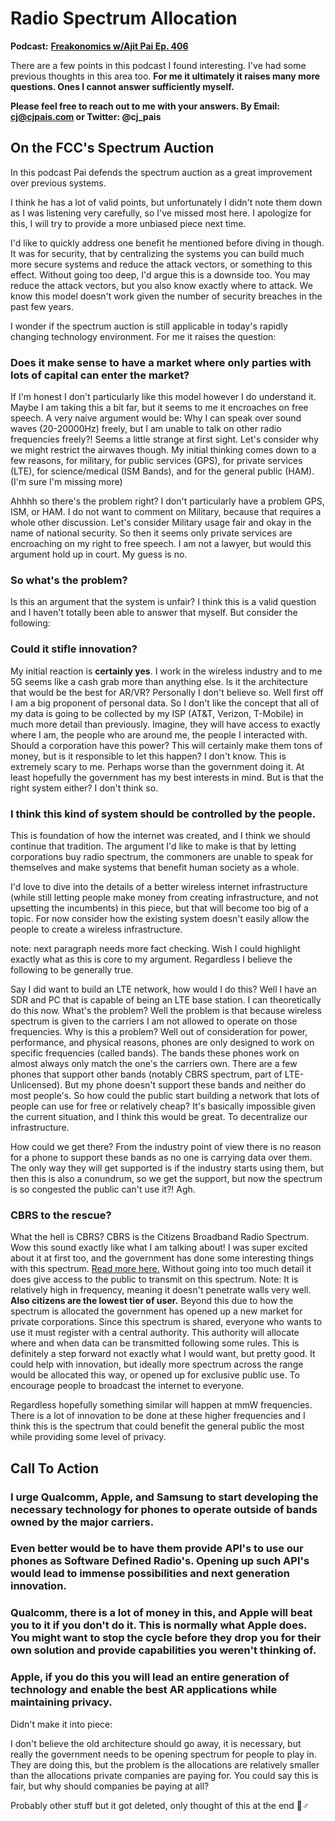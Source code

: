 # Radio Spectrum Allocation

**Podcast:** [**Freakonomics w/Ajit Pai Ep. 406**](https://freakonomics.com/podcast/ajit-pai/)

There are a few points in this podcast I found interesting. I've had some previous thoughts in this area too. **For me it ultimately it raises many more questions. Ones I cannot answer sufficiently myself.** 

**Please feel free to reach out to me with your answers. By Email: cj@cjpais.com or Twitter: @cj\_pais**

## On the FCC's Spectrum Auction

In this podcast Pai defends the spectrum auction as a great improvement over previous systems. 

I think he has a lot of valid points, but unfortunately I didn't note them down as I was listening very carefully, so I've missed most here. I apologize for this, I will try to provide a more unbiased piece next time. 

I'd like to quickly address one benefit he mentioned before diving in though. It was for security, that by centralizing the systems you can build much more secure systems and reduce the attack vectors, or something to this effect. Without going too deep, I'd argue this is a downside too. You may reduce the attack vectors, but you also know exactly where to attack. We know this model doesn't work given the number of security breaches in the past few years.

I wonder if the spectrum auction is still applicable in today's rapidly changing technology environment. For me it raises the question:

### **Does it make sense to have a market where only parties with lots of capital can enter the market?**

If I'm honest I don't particularly like this model however I do understand it. Maybe I am taking this a bit far, but it seems to me it encroaches on free speech. A very naive argument would be: Why I can speak over sound waves \(20-20000Hz\) freely, but I am unable to talk on other radio frequencies freely?! Seems a little strange at first sight. Let's consider why we might restrict the airwaves though. My initial thinking comes down to a few reasons, for military, for public services \(GPS\), for private services \(LTE\), for science/medical \(ISM Bands\), and for the general public \(HAM\). \(I'm sure I'm missing more\)

Ahhhh so there's the problem right? I don't particularly have a problem GPS, ISM, or HAM. I do not want to comment on Military, because that requires a whole other discussion. Let's consider Military usage fair and okay in the name of national security. So then it seems only private services are encroaching on my right to free speech. I am not a lawyer, but would this argument hold up in court. My guess is no.

### **So what's the problem?**

Is this an argument that the system is unfair? I think this is a valid question and I haven't totally been able to answer that myself. But consider the following:

### **Could it stifle innovation?**

My initial reaction is **certainly yes**. I work in the wireless industry and to me 5G seems like a cash grab more than anything else. Is it the architecture that would be the best for AR/VR? Personally I don't believe so. Well first off I am a big proponent of personal data. So I don't like the concept that all of my data is going to be collected by my ISP \(AT&T, Verizon, T-Mobile\) in much more detail than previously. Imagine, they will have access to exactly where I am, the people who are around me, the people I interacted with. Should a corporation have this power? This will certainly make them tons of money, but is it responsible to let this happen? I don't know. This is extremely scary to me. Perhaps worse than the government doing it. At least hopefully the government has my best interests in mind. But is that the right system either? I don't think so.

### **I think this kind of system should be controlled by the people.** 

This is foundation of how the internet was created, and I think we should continue that tradition. The argument I'd like to make is that by letting corporations buy radio spectrum, the commoners are unable to speak for themselves and make systems that benefit human society as a whole. 

I'd love to dive into the details of a better wireless internet infrastructure \(while still letting people make money from creating infrastructure, and not upsetting the incumbents\) in this piece, but that will become too big of a topic. For now consider how the existing system doesn't easily allow the people to create a wireless infrastructure.

note: next paragraph needs more fact checking. Wish I could highlight exactly what as this is core to my argument. Regardless I believe the following to be generally true.

Say I did want to build an LTE network, how would I do this? Well I have an SDR and PC that is capable of being an LTE base station. I can theoretically do this now. What's the problem? Well the problem is that because wireless spectrum is given to the carriers I am not allowed to operate on those frequencies. Why is this a problem? Well out of consideration for power, performance, and physical reasons, phones are only designed to work on specific frequencies \(called bands\). The bands these phones work on almost always only match the one's the carriers own. There are a few phones that support other bands \(notably CBRS spectrum, part of LTE-Unlicensed\). But my phone doesn't support these bands and neither do most people's. So how could the public start building a network that lots of people can use for free or relatively cheap? It's basically impossible given the current situation, and I think this would be great. To decentralize our infrastructure. 

How could we get there? From the industry point of view there is no reason for a phone to support these bands as no one is carrying data over them. The only way they will get supported is if the industry starts using them, but then this is also a conundrum, so we get the support, but now the spectrum is so congested the public can't use it?! Agh. 

### **CBRS to the rescue?**

What the hell is CBRS? CBRS is the Citizens Broadband Radio Spectrum. Wow this sound exactly like what I am talking about! I was super excited about it at first too, and the government has done some interesting things with this spectrum. [Read more here.](https://en.wikipedia.org/wiki/Citizens_Broadband_Radio_Service) Without going into too much detail it does give access to the public to transmit on this spectrum. Note: It is relatively high in frequency, meaning it doesn't penetrate walls very well. **Also citizens are the lowest tier of user.** Beyond this due to how the spectrum is allocated the government has opened up a new market for private corporations. Since this spectrum is shared, everyone who wants to use it must register with a central authority. This authority will allocate where and when data can be transmitted following some rules. This is definitely a step forward not exactly what I would want, but pretty good. It could help with innovation, but ideally more spectrum across the range would be allocated this way, or opened up for exclusive public use. To encourage people to broadcast the internet to everyone.

Regardless hopefully something similar will happen at mmW frequencies. There is a lot of innovation to be done at these higher frequencies and I think this is the spectrum that could benefit the general public the most while providing some level of privacy.

## Call To Action

### **I urge Qualcomm, Apple, and Samsung to start developing the necessary technology for phones to operate outside of bands owned by the major carriers.** 

### **Even better would be to have them provide API's to use our phones as Software Defined Radio's. Opening up such API's would lead to immense possibilities and next generation innovation.** 

### **Qualcomm, there is a lot of money in this, and Apple will beat you to it if you don't do it. This is normally what Apple does. You might want to stop the cycle before they drop you for their own solution and provide capabilities you weren't thinking of.**

### **Apple, if you do this you will lead an entire generation of technology and enable the best AR applications while maintaining privacy.**



Didn't make it into piece:

I don't believe the old architecture should go away, it is necessary, but really the government needs to be opening spectrum for people to play in. They are doing this, but the problem is the allocations are relatively smaller than the allocations private companies are paying for. You could say this is fair, but why should companies be paying at all? 

Probably other stuff but it got deleted, only thought of this at the end  🤦♂ 

